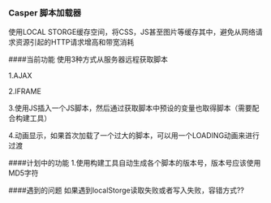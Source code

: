 ### Casper 脚本加载器
使用LOCAL STORGE缓存空间，将CSS，JS甚至图片等缓存其中，避免从网络请求资源引起的HTTP请求增高和带宽消耗

####当前功能
使用3种方式从服务器远程获取脚本

1.AJAX

2.IFRAME

3.使用JS插入一个JS脚本，然后通过获取脚本中预设的变量也取得脚本（需要配合构建工具）

4.动画显示，如果首次加载了一个过大的脚本，可以用一个LOADING动画来进行过渡

####计划中的功能
1.使用构建工具自动生成各个脚本的版本号，版本号应该使用MD5字符

####遇到的问题
如果遇到localStorge读取失败或者写入失败，容错方式??
